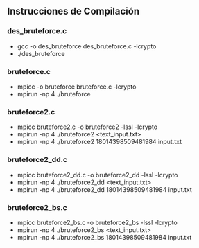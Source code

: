## Instrucciones de Compilación

### des_bruteforce.c

- gcc -o des_bruteforce des_bruteforce.c -lcrypto
- ./des_bruteforce

### bruteforce.c

- mpicc -o bruteforce bruteforce.c -lcrypto
- mpirun -np 4 ./bruteforce

### bruteforce2.c

- mpicc bruteforce2.c -o bruteforce2 -lssl -lcrypto
- mpirun -np 4 ./bruteforce2 <key> <text_input.txt>
- mpirun -np 4 ./bruteforce2 18014398509481984 input.txt

### bruteforce2_dd.c

- mpicc bruteforce2_dd.c -o bruteforce2_dd -lssl -lcrypto
- mpirun -np 4 ./bruteforce2_dd <key> <text_input.txt>
- mpirun -np 4 ./bruteforce2_dd 18014398509481984 input.txt

### bruteforce2_bs.c

- mpicc bruteforce2_bs.c -o bruteforce2_bs -lssl -lcrypto
- mpirun -np 4 ./bruteforce2_bs <key> <text_input.txt>
- mpirun -np 4 ./bruteforce2_bs 18014398509481984 input.txt
